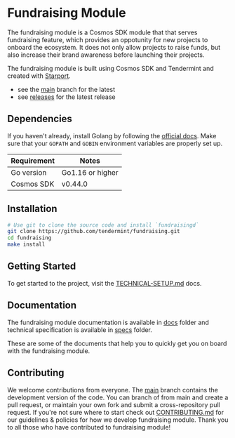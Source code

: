 # Fundraising Module

The fundraising module is a Cosmos SDK module that that serves fundraising feature, which provides an oppotunity for new projects to onboard the ecosystem. It does not only allow projects to raise funds, but also increase their brand awareness before launching their projects. 

The fundraising module is built using Cosmos SDK and Tendermint and created with [Starport](https://github.com/tendermint/starport).

- see the [main](https://github.com/tendermint/fundraising/tree/main) branch for the latest 
- see [releases](https://github.com/tendermint/fundraising/releases) for the latest release

## Dependencies

If you haven't already, install Golang by following the [official docs](https://golang.org/doc/install). Make sure that your `GOPATH` and `GOBIN` environment variables are properly set up.

Requirement | Notes
----------- | -----------------
Go version  | Go1.16 or higher
Cosmos SDK  | v0.44.0

## Installation

```bash
# Use git to clone the source code and install `fundraisingd`
git clone https://github.com/tendermint/fundraising.git
cd fundraising
make install
```

## Getting Started

To get started to the project, visit the [TECHNICAL-SETUP.md](./TECHNICAL-SETUP.md) docs.

## Documentation

The fundraising module documentation is available in [docs](./docs) folder and technical specification is available in [specs](https://github.com/tendermint/fundraising/blob/main/x/fundraising/spec/README.md) folder. 

These are some of the documents that help you to quickly get you on board with the fundraising module.

## Contributing

We welcome contributions from everyone. The [main](https://github.com/tendermint/fundraising/tree/main) branch contains the development version of the code. You can branch of from main and create a pull request, or maintain your own fork and submit a cross-repository pull request. If you're not sure where to start check out [CONTRIBUTING.md](./CONTRIBUTING.md) for our guidelines & policies for how we develop fundraising module. Thank you to all those who have contributed to fundraising module!
